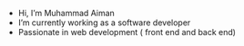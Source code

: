 
-  Hi, I’m Muhammad Aiman
-  I’m currently working as a software developer
-  Passionate in web development ( front end and back end)




